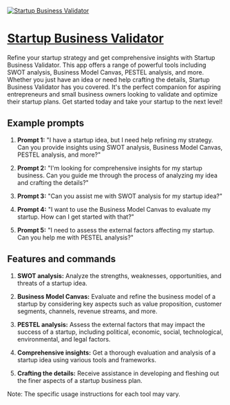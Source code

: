 [![Startup Business Validator](https://files.oaiusercontent.com/file-oUAmqTnUhC7gS0daEivCcUPf?se=2123-10-16T02%3A29%3A20Z&sp=r&sv=2021-08-06&sr=b&rscc=max-age%3D31536000%2C%20immutable&rscd=attachment%3B%20filename%3D669190c5-bb17-47f9-a6ed-b81c5ad4bb50.png&sig=oWOXJ2mfgHI34nhiSRaQOLZqGPzj0NMnXYb87xRuLkw%3D)](https://chat.openai.com/g/g-f468DFTPr-startup-business-validator)

# [Startup Business Validator](https://chat.openai.com/g/g-f468DFTPr-startup-business-validator)

Refine your startup strategy and get comprehensive insights with Startup Business Validator. This app offers a range of powerful tools including SWOT analysis, Business Model Canvas, PESTEL analysis, and more. Whether you just have an idea or need help crafting the details, Startup Business Validator has you covered. It's the perfect companion for aspiring entrepreneurs and small business owners looking to validate and optimize their startup plans. Get started today and take your startup to the next level!

## Example prompts

1. **Prompt 1:** "I have a startup idea, but I need help refining my strategy. Can you provide insights using SWOT analysis, Business Model Canvas, PESTEL analysis, and more?"

2. **Prompt 2:** "I'm looking for comprehensive insights for my startup business. Can you guide me through the process of analyzing my idea and crafting the details?"

3. **Prompt 3:** "Can you assist me with SWOT analysis for my startup idea?"

4. **Prompt 4:** "I want to use the Business Model Canvas to evaluate my startup. How can I get started with that?"

5. **Prompt 5:** "I need to assess the external factors affecting my startup. Can you help me with PESTEL analysis?"

## Features and commands

1. **SWOT analysis:** Analyze the strengths, weaknesses, opportunities, and threats of a startup idea.

2. **Business Model Canvas:** Evaluate and refine the business model of a startup by considering key aspects such as value proposition, customer segments, channels, revenue streams, and more.

3. **PESTEL analysis:** Assess the external factors that may impact the success of a startup, including political, economic, social, technological, environmental, and legal factors.

4. **Comprehensive insights:** Get a thorough evaluation and analysis of a startup idea using various tools and frameworks.

5. **Crafting the details:** Receive assistance in developing and fleshing out the finer aspects of a startup business plan.

Note: The specific usage instructions for each tool may vary.